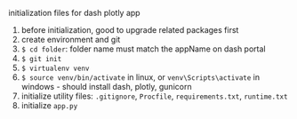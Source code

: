 initialization files for dash plotly app

1. before initialization, good to upgrade related packages first
2. create environment and git
  1. `$ cd folder`: folder name must match the appName on dash portal
  2. `$ git init`
  3. `$ virtualenv venv`
  4. `$ source venv/bin/activate` in linux, or `venv\Scripts\activate` in windows
    - should install dash, plotly, gunicorn
3. initialize utility files: `.gitignore`, `Procfile`, `requirements.txt`, `runtime.txt`
4. initialize `app.py`
